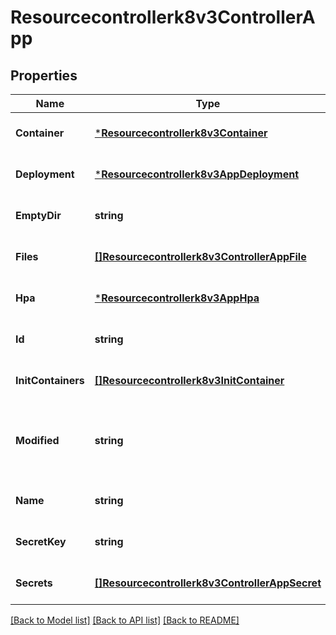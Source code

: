 # Resourcecontrollerk8v3ControllerApp

## Properties
Name | Type | Description | Notes
------------ | ------------- | ------------- | -------------
**Container** | [***Resourcecontrollerk8v3Container**](resourcecontrollerk8v3Container.md) |  | [optional] [default to null]
**Deployment** | [***Resourcecontrollerk8v3AppDeployment**](resourcecontrollerk8v3AppDeployment.md) |  | [optional] [default to null]
**EmptyDir** | **string** |  | [optional] [default to null]
**Files** | [**[]Resourcecontrollerk8v3ControllerAppFile**](resourcecontrollerk8v3ControllerAppFile.md) |  | [optional] [default to null]
**Hpa** | [***Resourcecontrollerk8v3AppHpa**](resourcecontrollerk8v3AppHpa.md) |  | [optional] [default to null]
**Id** | **string** | The internal ID of the app. | [optional] [default to null]
**InitContainers** | [**[]Resourcecontrollerk8v3InitContainer**](resourcecontrollerk8v3InitContainer.md) |  | [optional] [default to null]
**Modified** | **string** | The date this app was modified (ms since epoch). | [optional] [default to null]
**Name** | **string** | The name of the app. | [optional] [default to null]
**SecretKey** | **string** |  | [optional] [default to null]
**Secrets** | [**[]Resourcecontrollerk8v3ControllerAppSecret**](resourcecontrollerk8v3ControllerAppSecret.md) |  | [optional] [default to null]

[[Back to Model list]](../README.md#documentation-for-models) [[Back to API list]](../README.md#documentation-for-api-endpoints) [[Back to README]](../README.md)


